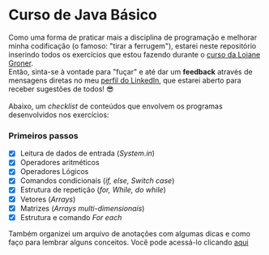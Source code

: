 # Curso de Java Básico

Como uma forma de praticar mais a disciplina de programação e melhorar minha codificação (o famoso: "tirar a ferrugem"), estarei neste repositório inserindo todos os exercícios que estou fazendo durante o [curso da Loiane Groner](https://loiane.training/).<br> 
Então, sinta-se à vontade para "fuçar" e até dar um **feedback** através de mensagens diretas no meu [perfil do LinkedIn](https://www.linkedin.com/in/di%C3%B3genes-chagas-604386bb/), que estarei aberto para receber sugestões de todos! :sunglasses: <br>
<br>
Abaixo, um *checklist* de conteúdos que envolvem os programas desenvolvidos nos exercícios:<br>

### Primeiros passos
* [x] Leitura de dados de entrada (*System.in*)
* [x] Operadores aritméticos
* [x] Operadores Lógicos
* [x] Comandos condicionais (*if, else, Switch case*)
* [x] Estrutura de repetição (*for, While, do while*)
* [x] Vetores (*Arrays*)
* [x] Matrizes (*Arrays multi-dimensionais*)
* [x] Estrutura e comando *For each*

Também organizei um arquivo de anotações com algumas dicas e como faço para lembrar alguns conceitos. Você pode acessá-lo clicando [aqui](https://github.com/DioChagas/cursoJava/blob/master/Anotacoes.md)
<!-- ### Introdução à POO (Programação Orientada a Objeto) -->
